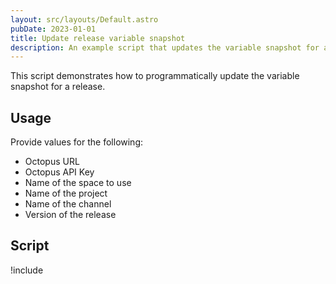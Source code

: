 ```yaml
---
layout: src/layouts/Default.astro
pubDate: 2023-01-01
title: Update release variable snapshot
description: An example script that updates the variable snapshot for a release.
---
```


This script demonstrates how to programmatically update the variable snapshot for a release.

## Usage

Provide values for the following:

- Octopus URL
- Octopus API Key
- Name of the space to use
- Name of the project
- Name of the channel
- Version of the release

## Script

!include <update-release-variable-snapshot-scripts>

